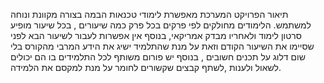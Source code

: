 תיאור הפרויקט
המערכת מאפשרת לימודי טכנאות הבמה בצורה מקוונת ונוחה למשתמש.
הלימודים מחולקים לפי פרקים בכל פרק כמה שיעורים , בכל שיעור מופיע סרטון לימוד ולאחריו מבדק אמריקאי, 
בנוסף אין אפשרות לעבור לשיעור הבא לפני שסיימו את השיעור הקודם וזאת על מנת שהתלמיד ישיג את הידע המרבי מהקורס בלי שום דלוג על תכנים חשובים , 
בנוסף יש פורום משותף לכל התלמידים בו הם יכולים לשאול ולענות ,לשתף קבצים שקשורים לחומר על מנת למקסם את הלמידה.


